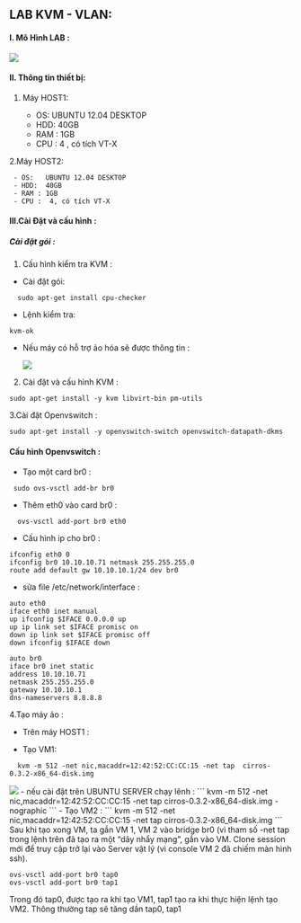

## LAB KVM - VLAN:

#### I. Mô Hình LAB :
   <img src="http://i.imgur.com/ldl0bbU.png">

#### II. Thông tin thiết bị:
 
1. Máy HOST1:

     - OS:   UBUNTU 12.04 DESKTOP
     - HDD:  40GB
     - RAM : 1GB
     - CPU : 4 , có tích VT-X
	 
2.Máy HOST2: 

     - OS:   UBUNTU 12.04 DESKTOP
     - HDD:  40GB
     - RAM : 1GB
     - CPU :  4, có tích VT-X
     
#### III.Cài Đặt và cấu hình :

##### Cài đặt gói :
1. Cấu hình kiểm tra KVM :
  -  Cài đặt gói:
```
  sudo apt-get install cpu-checker
```
- Lệnh kiểm tra:
```
kvm-ok
```
- Nếu  máy có hỗ trợ ảo hóa sẽ được thông tin :
   
   <img src="http://i.imgur.com/rgcGH6y.png">
2. Cài đặt và cấu hình KVM :
```
sudo apt-get install -y kvm libvirt-bin pm-utils   
```

3.Cài đặt Openvswitch :
```
sudo apt-get install -y openvswitch-switch openvswitch-datapath-dkms
```
#### Cấu hình Openvswitch :
- Tạo một card br0 :
```
 sudo ovs-vsctl add-br br0 
```
- Thêm eth0 vào card br0 :
``` 
  ovs-vsctl add-port br0 eth0
```
- Cấu hình ip cho  br0 :
```
ifconfig eth0 0
ifconfig br0 10.10.10.71 netmask 255.255.255.0
route add default gw 10.10.10.1/24 dev br0
```
- sửa file /etc/network/interface :
```
auto eth0
iface eth0 inet manual
up ifconfig $IFACE 0.0.0.0 up
up ip link set $IFACE promisc on
down ip link set $IFACE promisc off
down ifconfig $IFACE down

auto br0
iface br0 inet static
address 10.10.10.71
netmask 255.255.255.0
gateway 10.10.10.1
dns-nameservers 8.8.8.8
```

4.Tạo máy ảo : 
 
- Trên máy HOST1 :

- Tạo VM1:
```
  kvm -m 512 -net nic,macaddr=12:42:52:CC:CC:15 -net tap  cirros-0.3.2-x86_64-disk.img
```
<img src="http://i.imgur.com/ef5r1Fc.png">
- nếu cài đặt trên UBUNTU SERVER chạy lênh :
```
 kvm -m 512 -net nic,macaddr=12:42:52:CC:CC:15 -net tap  cirros-0.3.2-x86_64-disk.img -nographic
```
- Tạo VM2 :
```
kvm -m 512 -net nic,macaddr=12:42:52:CC:CC:15 -net tap  cirros-0.3.2-x86_64-disk.img 
```
Sau khi tạo xong VM, ta gắn VM 1, VM 2 vào bridge br0 (vì tham số -net tap trong lệnh trên đã tạo ra một “dây nhẩy mạng”, gắn vào VM.
Clone session mới để truy cập trở lại vào Server vật lý (vì console VM 2 đã chiếm màn hình ssh).

```
ovs-vsctl add-port br0 tap0
ovs-vsctl add-port br0 tap1

```
Trong đó tap0, được tạo ra khi tạo VM1, tap1 tạo ra khi thực hiện lệnh tạo VM2. Thông thường tap sẽ tăng dần tap0, tap1





